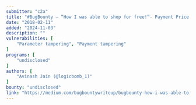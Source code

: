 ```yaml
---
submitter: "c2a"
title: "#BugBounty — “How I was able to shop for free!”- Payment Price Manipulation"
date: "2018-02-11"
added: "2024-11-03"
description: ""
vulnerabilities: [
    "Parameter tampering", "Payment tampering"
]
programs: [
    "undisclosed"
]
authors: [
    "Avinash Jain (@logicbomb_1)"
]
bounty: "undisclosed"
link: "https://medium.com/bugbountywriteup/bugbounty-how-i-was-able-to-shop-for-free-payment-price-manipulation-b29355a8e68e"
---
```




